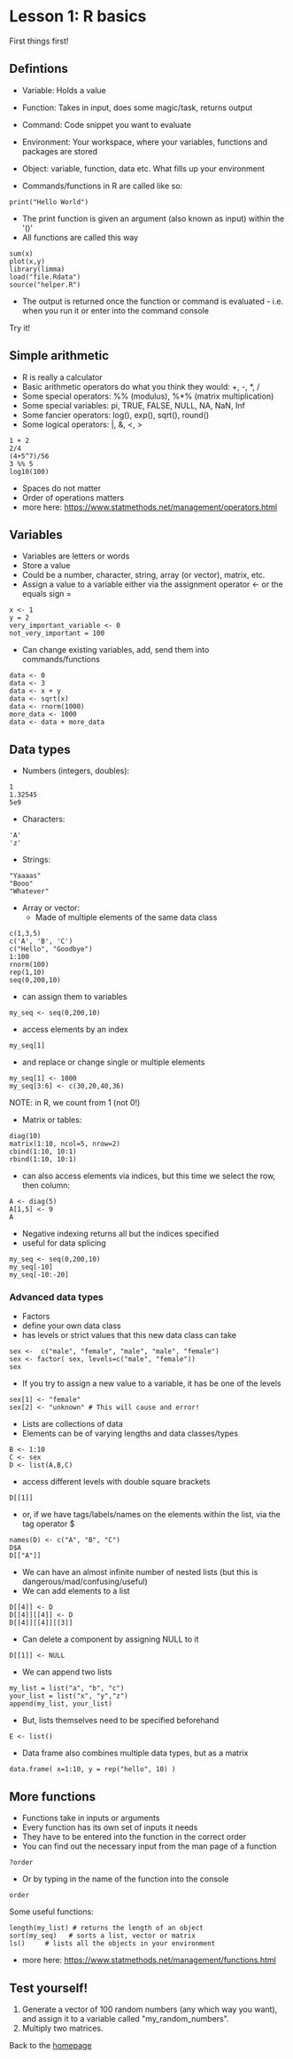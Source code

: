 # Lesson 1: R basics
First things first!

## Defintions
- Variable: Holds a value 
- Function: Takes in input, does some magic/task, returns output
- Command: Code snippet you want to evaluate
- Environment: Your workspace, where your variables, functions and packages are stored 
- Object: variable, function, data etc. What fills up your environment

- Commands/functions in R are called like so: 
  
``` {r }
print("Hello World")
```

- The print function is given an argument (also known as input) within the '()' 
- All functions are called this way
```{r, eval=FALSE}
sum(x)
plot(x,y)
library(limma)
load("file.Rdata")
source("helper.R")
```
- The output is returned once the function or command is evaluated - i.e. when you run it or enter into the command console 

Try it! 
  
## Simple arithmetic
- R is really a calculator
- Basic arithmetic operators do what you think they would: +, -, *, /
- Some special operators: %% (modulus), %*% (matrix multiplication) 
- Some special variables: pi, TRUE, FALSE, NULL, NA, NaN, Inf
- Some fancier operators:  log(), exp(), sqrt(), round()
- Some logical operators: |, &, <, > 
```{r }
1 + 2
2/4
(4+5^7)/56
3 %% 5 
log10(100)
```
- Spaces do not matter
- Order of operations matters
- more here: https://www.statmethods.net/management/operators.html 

## Variables
- Variables are letters or words 
- Store a value 
- Could be a number, character, string, array (or vector), matrix, etc. 
- Assign a value to a variable either via the assignment operator <- or the equals sign = 
  
```{r }
x <- 1
y = 2 
very_important_variable <- 0
not_very_important = 100 
``` 

- Can change existing variables, add, send them into commands/functions 
```{r }
data <- 0 
data <- 3 
data <- x + y 
data <- sqrt(x)
data <- rnorm(1000)
more_data <- 1000
data <- data + more_data 
```


## Data types 
- Numbers (integers, doubles): 
```{r } 
1
1.32545
5e9
```
- Characters:
```{r }
'A'
'z'
```
- Strings:
```{r }
"Yaaaas"
"Booo"
"Whatever"
```

- Array or vector: 
  - Made of multiple elements of the same data class
```{r } 
c(1,3,5)
c('A', 'B', 'C')
c("Hello", "Goodbye")
1:100
rnorm(100)
rep(1,10)
seq(0,200,10)
```
- can assign them to variables 
```{r }  
my_seq <- seq(0,200,10)
```
- access elements by an index 
```{r }  
my_seq[1] 
```
- and replace or change single or multiple elements 
```{r }  
my_seq[1] <- 1000 
my_seq[3:6] <- c(30,20,40,36) 
```
NOTE: in R, we count from 1 (not 0!)

- Matrix or tables: 
```{r }
diag(10)
matrix(1:10, ncol=5, nrow=2)
cbind(1:10, 10:1)
rbind(1:10, 10:1)
```
- can also access elements via indices, but this time we select the row, then column:
```{r }
A <- diag(5)
A[1,5] <- 9
A
```
- Negative indexing returns all but the indices specified
- useful for data splicing 
```{r }
my_seq <- seq(0,200,10)
my_seq[-10]
my_seq[-10:-20]
```

### Advanced data types 
- Factors 
- define your own data class 
- has levels or strict values that this new data class can take 
```{r }
sex <-  c("male", "female", "male", "male", "female")  
sex <- factor( sex, levels=c("male", "female"))
sex
```
- If you try to assign a new value to a variable, it has be one of the levels 
```{r }
sex[1] <- "female"
sex[2] <- "unknown" # This will cause and error! 
```

- Lists are collections of data 
- Elements can be of varying lengths and data classes/types 
```{r } 
B <- 1:10
C <- sex
D <- list(A,B,C)
```
- access different levels with double square brackets  
```{r }
D[[1]]
```
- or, if we have tags/labels/names on the elements within the list, via the tag operator $
```{r } 
names(D) <- c("A", "B", "C")
D$A
D[["A"]]
```
- We can have an almost infinite number of nested lists (but this is dangerous/mad/confusing/useful)
- We can add elements to a list
```{r }
D[[4]] <- D 
D[[4]][[4]] <- D 
D[[4]][[4]][[3]]
```
- Can delete a component by assigning NULL to it
```{r }
D[[1]] <- NULL
```
- We can append two lists
```{r }
my_list = list("a", "b", "c")
your_list = list("x", "y","z")
append(my_list, your_list)
```
- But, lists themselves need to be specified beforehand 
```{r }
E <- list()
```

- Data frame also combines multiple data types, but as a matrix 
```{r } 
data.frame( x=1:10, y = rep("hello", 10) ) 
```

## More functions
- Functions take in inputs or arguments  
- Every function has its own set of inputs it needs 
- They have to be entered into the function in the correct order 
- You can find out the necessary input from the man page of a function 
```{r }
?order
```
- Or by typing in the name of the function into the console 
```{r }
order
```

Some useful functions:
```{r }
length(my_list) # returns the length of an object 
sort(my_seq)   # sorts a list, vector or matrix  
ls()     # lists all the objects in your environment 
```
- more here: https://www.statmethods.net/management/functions.html 

## Test yourself! 
1. Generate a vector of 100 random numbers (any which way you want), and assign it to a variable called "my_random_numbers". 
2. Multiply two matrices.

Back to the [homepage](../README.md)

